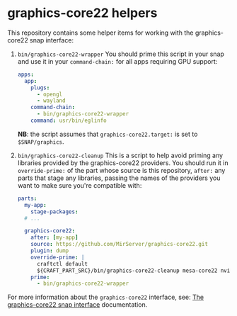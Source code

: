 graphics-core22 helpers
===

This repository contains some helper items for working with the graphics-core22 snap interface:

1. `bin/graphics-core22-wrapper`
   You should prime this script in your snap and use it in your `command-chain:` for all
   apps requiring GPU support:
   ```yaml
   apps:
     app:
       plugs:
         - opengl
         - wayland
       command-chain:
         - bin/graphics-core22-wrapper
       command: usr/bin/eglinfo
   ```

   **NB**: the script assumes that `graphics-core22.target:` is set to `$SNAP/graphics`.

2. `bin/graphics-core22-cleanup`
   This is a script to help avoid priming any libraries provided by the graphics-core22 providers.
   You should run it in `override-prime:` of the part whose source is this repository, `after:`
   any parts that stage any libraries, passing the names of the providers you want to make sure
   you're compatible with:

   ```yaml
   parts:
     my-app:
       stage-packages:
     # ...

     graphics-core22:
       after: [my-app]
       source: https://github.com/MirServer/graphics-core22.git
       plugin: dump
       override-prime: |
         craftctl default
         ${CRAFT_PART_SRC}/bin/graphics-core22-cleanup mesa-core22 nvidia-core22
       prime:
         - bin/graphics-core22-wrapper
   ```

For more information about the `graphics-core22` interface, see: [The graphics-core22 snap interface](https://mir-server.io/docs/the-graphics-core22-snap-interface) documentation.
